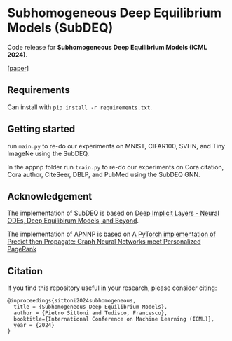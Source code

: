 # Subhomogeneous Deep Equilibrium Models (SubDEQ)

Code release for **Subhomogeneous Deep Equilibrium Models (ICML 2024)**.

[[paper]](https://arxiv.org/pdf/2403.00720)

## Requirements
Can install with `pip install -r requirements.txt`.

## Getting started
run `main.py` to re-do our experiments on MNIST, CIFAR100, SVHN, and Tiny ImageNe using the SubDEQ.

In the appnp folder run `train.py` to re-do our experiments on Cora citation, Cora author, CiteSeer, DBLP, and PubMed using the SubDEQ GNN.

## Acknowledgement
The implementation of SubDEQ is based on [Deep Implicit Layers - Neural ODEs, Deep Equilibirum Models, and Beyond](https://implicit-layers-tutorial.org/).

The implementation of APNNP is based on [A PyTorch implementation of Predict then Propagate: Graph Neural Networks meet Personalized PageRank](https://github.com/benedekrozemberczki/APPNP)

## Citation
If you find this repository useful in your research, please consider citing:

```
@inproceedings{sittoni2024subhomogeneous,
  title = {Subhomogeneous Deep Equilibrium Models},
  author = {Pietro Sittoni and Tudisco, Francesco},
  booktitle={International Conference on Machine Learning (ICML)},
  year = {2024}
}
